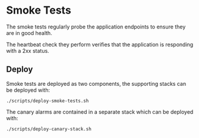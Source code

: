 # Smoke Tests

The smoke tests regularly probe the application endpoints to ensure they are in good health.

The heartbeat check they perform verifies that the application is responding with a 2xx status.

## Deploy

Smoke tests are deployed as two components, the supporting stacks can be deployed with:

```
./scripts/deploy-smoke-tests.sh
```

The canary alarms are contained in a separate stack which can be deployed with:

```
./scripts/deploy-canary-stack.sh
```